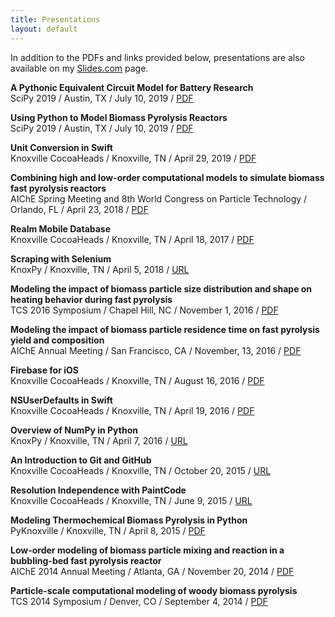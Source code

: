 ```yaml
---
title: Presentations
layout: default
---
```


In addition to the PDFs and links provided below, presentations are also available on my [Slides.com](https://slides.com/wigging) page.

**A Pythonic Equivalent Circuit Model for Battery Research**<br>
SciPy 2019 / Austin, TX / July 10, 2019 / [PDF](assets/pdfs/1907-scipy-battery.pdf)

**Using Python to Model Biomass Pyrolysis Reactors**<br>
SciPy 2019 / Austin, TX / July 10, 2019 / [PDF](assets/pdfs/1907-scipy-pyrolysis.pdf)

**Unit Conversion in Swift**<br>
Knoxville CocoaHeads / Knoxville, TN / April 29, 2019 / [PDF](assets/pdfs/1904-knoxcocoa-unitconv.pdf)

**Combining high and low-order computational models to simulate biomass fast pyrolysis reactors**<br>
AIChE Spring Meeting and 8th World Congress on Particle Technology / Orlando, FL / April 23, 2018 / [PDF](assets/pdfs/1804-aiche-wcpt-orlando.pdf)

**Realm Mobile Database**<br>
Knoxville CocoaHeads / Knoxville, TN / April 18, 2017 / [PDF](assets/pdfs/1704-knoxcocoa-realm.pdf)

**Scraping with Selenium**<br>
KnoxPy / Knoxville, TN / April 5, 2018 / [URL](http://slides.com/wigging/selenium)

**Modeling the impact of biomass particle size distribution and shape on heating behavior during fast pyrolysis**<br>
TCS 2016 Symposium / Chapel Hill, NC / November 1, 2016 / [PDF](assets/pdfs/1611-tcs-chapelhill.pdf)

**Modeling the impact of biomass particle residence time on fast pyrolysis yield and composition**<br>
AIChE Annual Meeting / San Francisco, CA / November, 13, 2016 / [PDF](assets/pdfs/1611-aiche-sanfran.pdf)

**Firebase for iOS**<br>
Knoxville CocoaHeads / Knoxville, TN / August 16, 2016 / [PDF](assets/pdfs/1608-knoxcocoa-firebase.pdf)

**NSUserDefaults in Swift**<br>
Knoxville CocoaHeads / Knoxville, TN / April 19, 2016 / [PDF](assets/pdfs/1604-knoxcocoa-nsuserdefaults.pdf)

**Overview of NumPy in Python**<br>
KnoxPy / Knoxville, TN / April 7, 2016 / [URL](https://slides.com/wigging/numpy)

**An Introduction to Git and GitHub**<br>
Knoxville CocoaHeads / Knoxville, TN / October 20, 2015 / [URL](https://slides.com/wigging/gitandgithub)

**Resolution Independence with PaintCode**<br>
Knoxville CocoaHeads / Knoxville, TN / June 9, 2015 / [URL](https://slides.com/wigging/paintcode)

**Modeling Thermochemical Biomass Pyrolysis in Python**<br>
PyKnoxville / Knoxville, TN / April 8, 2015 / [PDF](assets/pdfs/1504-pyknoxville.pdf)

**Low-order modeling of biomass particle mixing and reaction in a bubbling-bed fast pyrolysis reactor**<br>
AIChE 2014 Annual Meeting / Atlanta, GA / November 20, 2014 / [PDF](assets/pdfs/1411-aiche-atlanta.pdf)

**Particle-scale computational modeling of woody biomass pyrolysis**<br>
TCS 2014 Symposium / Denver, CO / September 4, 2014 / [PDF](assets/pdfs/1409-tcs-denver.pdf)
